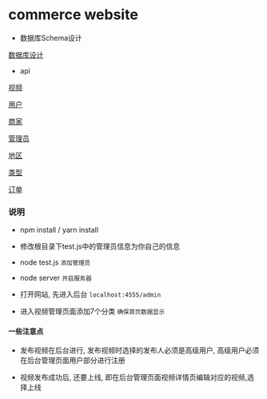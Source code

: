 # commerce website


- 数据库Schema设计

[数据库设计](https://github.com/lastIndexOf/E-commerce/tree/master/docs/sql)


- api

[视频](https://github.com/lastIndexOf/E-commerce/tree/master/docs/vedio)

[用户](https://github.com/lastIndexOf/E-commerce/tree/master/docs/user)

[商家](https://github.com/lastIndexOf/E-commerce/tree/master/docs/master)

[管理员](https://github.com/lastIndexOf/E-commerce/tree/master/docs/admin)

[地区](https://github.com/lastIndexOf/E-commerce/tree/master/docs/localtion)

[类型](https://github.com/lastIndexOf/E-commerce/tree/master/docs/type)

[订单](https://github.com/lastIndexOf/E-commerce/tree/master/docs/order)



### 说明

- npm install / yarn install

- 修改根目录下test.js中的管理员信息为你自己的信息

- node test.js `添加管理员`

- node server `开启服务器`

- 打开网站, 先进入后台 `localhost:4555/admin` 

- 进入视频管理页面添加7个分类 `确保首页数据显示`




#### 一些注意点

- 发布视频在后台进行, 发布视频时选择的发布人必须是高级用户, 高级用户必须在后台管理页面用户部分进行注册

- 视频发布成功后, 还要上线, 即在后台管理页面视频详情页编辑对应的视频,选择上线
